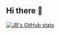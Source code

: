 ## Hi there 👋

[![JB's GitHub stats](https://github-readme-stats.vercel.app/api?username=jbcrestot)](https://github.com/anuraghazra/github-readme-stats)

